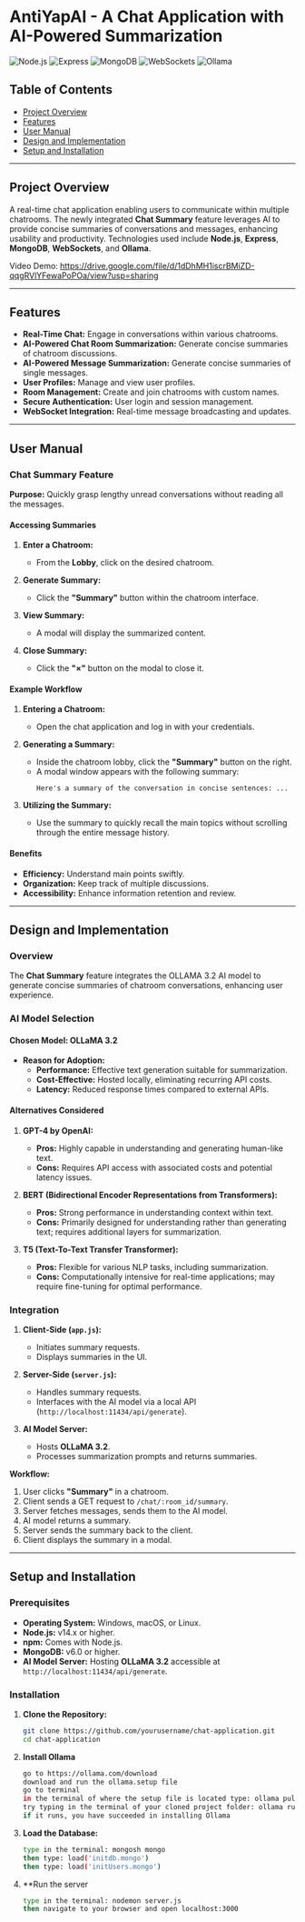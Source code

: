 # AntiYapAI - A Chat Application with AI-Powered Summarization

![Node.js](https://img.shields.io/badge/node.js-v14.0.0-brightgreen.svg)
![Express](https://img.shields.io/badge/express-v4.17.1-lightgrey.svg)
![MongoDB](https://img.shields.io/badge/mongodb-v6.3.0-green.svg)
![WebSockets](https://img.shields.io/badge/WebSockets-Enabled-yellow.svg)
![Ollama](https://img.shields.io/badge/ollama-brightgreen.svg)

## Table of Contents

- [Project Overview](#project-overview)
- [Features](#features)
- [User Manual](#user-manual)
- [Design and Implementation](#design-and-implementation)
- [Setup and Installation](#setup-and-installation)

---

## Project Overview

A real-time chat application enabling users to communicate within multiple chatrooms. The newly integrated **Chat Summary** feature leverages AI to provide concise summaries of conversations and messages, enhancing usability and productivity. Technologies used include **Node.js**, **Express**, **MongoDB**, **WebSockets**, and **Ollama**.

Video Demo: https://drive.google.com/file/d/1dDhMH1iscrBMiZD-qqgRVlYFewaPoPOa/view?usp=sharing

---

## Features

- **Real-Time Chat:** Engage in conversations within various chatrooms.
- **AI-Powered Chat Room Summarization:** Generate concise summaries of chatroom discussions.
- **AI-Powered Message Summarization:** Generate concise summaries of single messages.
- **User Profiles:** Manage and view user profiles.
- **Room Management:** Create and join chatrooms with custom names.
- **Secure Authentication:** User login and session management.
- **WebSocket Integration:** Real-time message broadcasting and updates.

---

## User Manual

### Chat Summary Feature

**Purpose:** Quickly grasp lengthy unread conversations without reading all the messages.

#### Accessing Summaries

1. **Enter a Chatroom:**
   - From the **Lobby**, click on the desired chatroom.

2. **Generate Summary:**
   - Click the **"Summary"** button within the chatroom interface.

3. **View Summary:**
   - A modal will display the summarized content.

4. **Close Summary:**
   - Click the **"×"** button on the modal to close it.

#### Example Workflow

1. **Entering a Chatroom:**
   - Open the chat application and log in with your credentials.

2. **Generating a Summary:**
   - Inside the chatroom lobby, click the **"Summary"** button on the right.
   - A modal window appears with the following summary:
     ```
     Here's a summary of the conversation in concise sentences: ...
     ```

3. **Utilizing the Summary:**
   - Use the summary to quickly recall the main topics without scrolling through the entire message history.

#### Benefits

- **Efficiency:** Understand main points swiftly.
- **Organization:** Keep track of multiple discussions.
- **Accessibility:** Enhance information retention and review.

---

## Design and Implementation

### Overview

The **Chat Summary** feature integrates the OLLAMA 3.2 AI model to generate concise summaries of chatroom conversations, enhancing user experience.

### AI Model Selection

#### Chosen Model: **OLLaMA 3.2**

- **Reason for Adoption:**
  - **Performance:** Effective text generation suitable for summarization.
  - **Cost-Effective:** Hosted locally, eliminating recurring API costs.
  - **Latency:** Reduced response times compared to external APIs.

#### Alternatives Considered

1. **GPT-4 by OpenAI:**
   - **Pros:** Highly capable in understanding and generating human-like text.
   - **Cons:** Requires API access with associated costs and potential latency issues.

2. **BERT (Bidirectional Encoder Representations from Transformers):**
   - **Pros:** Strong performance in understanding context within text.
   - **Cons:** Primarily designed for understanding rather than generating text; requires additional layers for summarization.

3. **T5 (Text-To-Text Transfer Transformer):**
   - **Pros:** Flexible for various NLP tasks, including summarization.
   - **Cons:** Computationally intensive for real-time applications; may require fine-tuning for optimal performance.

### Integration

1. **Client-Side (`app.js`):**
   - Initiates summary requests.
   - Displays summaries in the UI.

2. **Server-Side (`server.js`):**
   - Handles summary requests.
   - Interfaces with the AI model via a local API (`http://localhost:11434/api/generate`).

3. **AI Model Server:**
   - Hosts **OLLaMA 3.2**.
   - Processes summarization prompts and returns summaries.

**Workflow:**

1. User clicks **"Summary"** in a chatroom.
2. Client sends a GET request to `/chat/:room_id/summary`.
3. Server fetches messages, sends them to the AI model.
4. AI model returns a summary.
5. Server sends the summary back to the client.
6. Client displays the summary in a modal.

---

## Setup and Installation

### Prerequisites

- **Operating System:** Windows, macOS, or Linux.
- **Node.js:** v14.x or higher.
- **npm:** Comes with Node.js.
- **MongoDB:** v6.0 or higher.
- **AI Model Server:** Hosting **OLLaMA 3.2** accessible at `http://localhost:11434/api/generate`.

### Installation

1. **Clone the Repository:**

   ```bash
   git clone https://github.com/yourusername/chat-application.git
   cd chat-application

2. **Install Ollama**

   ```bash
   go to https://ollama.com/download
   download and run the ollama.setup file
   go to terminal
   in the terminal of where the setup file is located type: ollama pull llama3.2
   try typing in the terminal of your cloned project folder: ollama run llama3.2:latest
   if it runs, you have succeeded in installing Ollama

2. **Load the Database:**
   
   ```bash
   type in the terminal: mongosh mongo
   then type: load('initdb.mongo')
   then type: load('initUsers.mongo')
   
3. **Run the server

   ```bash
   type in the terminal: nodemon server.js
   then navigate to your browser and open localhost:3000 
